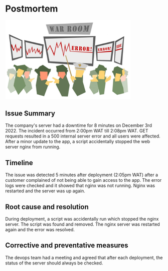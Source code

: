 # Postmortem

<img src="postmortem.jpeg" alt="error image" width="400"/>

## Issue Summary
The company's server had a downtime for 8 minutes on December 3rd 2022. The incident occurred from 2:00pm WAT till 2:08pm WAT. GET requests resulted in a 500 internal server error and all users were affected. After a minor update to the app, a script accidentally stopped the web server nginx from running.

## Timeline
The issue was detected 5 minutes after deployment (2:05pm WAT) after a customer complained of not being able to gain access to the app. The error logs were checked and it showed that nginx was not running. Nginx was restarted and the server was up again.

## Root cause and resolution
During deployment, a script was accidentally run which stopped the nginx server. The script was found and removed. The nginx server was restarted again and the error was resolved.

## Corrective and preventative measures
The devops team had a meeting and agreed that after each deployment, the status of the server should always be checked.
